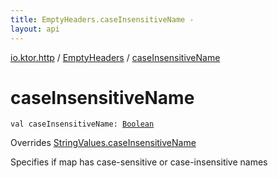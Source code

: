 ```yaml
---
title: EmptyHeaders.caseInsensitiveName - 
layout: api
---
```


<div class='api-docs-breadcrumbs'><a href="../index.html">io.ktor.http</a> / <a href="index.html">EmptyHeaders</a> / <a href="./case-insensitive-name.html">caseInsensitiveName</a></div>

# caseInsensitiveName

<div class="signature"><code><span class="keyword">val </span><span class="identifier">caseInsensitiveName</span><span class="symbol">: </span><a href="https://kotlinlang.org/api/latest/jvm/stdlib/kotlin/-boolean/index.html"><span class="identifier">Boolean</span></a></code></div>

Overrides <a href="../../io.ktor.util/-string-values/case-insensitive-name.html">StringValues.caseInsensitiveName</a>

Specifies if map has case-sensitive or case-insensitive names

